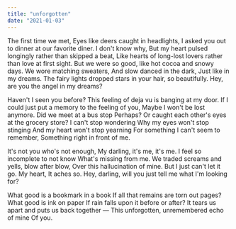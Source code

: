 ```yaml
---
title: "unforgotten"
date: "2021-01-03"
---
```


The first time we met<!-- end -->,
Eyes like deers caught in headlights,
I asked you out to dinner at our favorite diner.
I don't know why,
But my heart pulsed longingly rather than skipped a beat,
Like hearts of long-lost lovers rather than love at first sight.
But we were so good, like hot cocoa and snowy days.
We wore matching sweaters,
And slow danced in the dark,
Just like in my dreams.
The fairy lights dropped stars in your hair, so beautifully.
Hey, are you the angel in my dreams?

Haven't I seen you before?
This feeling of deja vu is banging at my door.
If I could just put a memory to the feeling of you,
Maybe I won't be lost anymore.
Did we meet at a bus stop
Perhaps? Or caught each other's eyes at the grocery store?
I can't stop wondering
Why my eyes won't stop stinging
And my heart won't stop yearning
For something I can't seem to remember,
Something right in front of me.

It's not you who's not enough,
My darling, it's me, it's me.
I feel so incomplete to not know
What's missing from me.
We traded screams and yells, blow after blow,
Over this hallucination of mine.
But I just can't let it go.
My heart,
It aches so.
Hey, darling, will you just tell me what I'm looking for?

What good is a bookmark in a book
If all that remains are torn out pages?
What good is ink on paper
If rain falls upon it before or after?
It tears us apart and puts us back together —
This unforgotten, unremembered echo of mine
Of you.